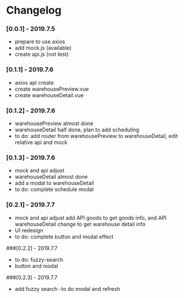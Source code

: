 # Changelog

### [0.0.1] - 2019.7.5
- prepare to use axios
- add mock.js (available)
- create api.js (not test)

### [0.1.1] - 2019.7.6
- axios api create
- create warehousePreview.vue
- create warehouseDetail.vue

### [0.1.2] - 2019.7.6
- warehousePreview almost done
- warehouseDetail half done, plan to add scheduling
- to do: add router from warehousePreview to warehouseDetail, edit relative api and mock

### [0.1.3] - 2019.7.6
- mock and api adjust
- warehouseDetail almost done 
- add a modal to warehouseDetail
- to do: complete schedule modal

### [0.2.1] - 2019.7.7
- mock and api adjust
add API goods to get goods info, and API warehouseDetail change to get warehouse detail info
- UI redesign
- to do: complete button and modal effect

###[0.2.2] - 2019.7.7
- to do: fuzzy-search
- button and modal

###[0.2.3] - 2019.7.7
- add fuzzy search
-to do modal and refresh

